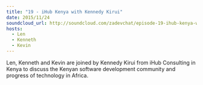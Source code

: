 ```yaml
---
title: "19 - iHub Kenya with Kennedy Kirui"
date: 2015/11/24
soundcloud_url: http://soundcloud.com/zadevchat/episode-19-ihub-kenya-with-kennedy-kirui
hosts:
  - Len
  - Kenneth
  - Kevin
---
```


Len, Kenneth and Kevin are joined by Kennedy Kirui from iHub Consulting in Kenya to discuss the Kenyan software development community and progress of technology in Africa.
